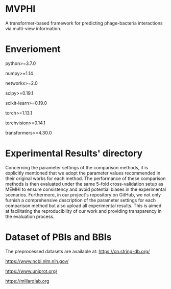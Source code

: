 # MVPHI
A transformer-based framework for predicting phage-bacteria interactions via multi-view information.

# Enverioment

python>=3.7.0

numpy>=1.14

networkx>=2.0

scipy>=0.19.1

scikit-learn>=0.19.0

torch>=1.13.1

torchvision>=0.14.1

transformers>=4.30.0


# Experimental Results' directory
Concerning the parameter settings of the comparison methods, it is explicitly mentioned that we adopt the parameter values recommended in their original works for each method. The performance of these comparison methods is then evaluated under the same 5-fold cross-validation setup as MEMHI to ensure consistency and avoid potential biases in the experimental scenarios. Furthermore, in our project's repository on GitHub, we not only furnish a comprehensive description of the parameter settings for each comparison method but also upload all experimental results. This is aimed at facilitating the reproducibility of our work and providing transparency in the evaluation process.

# Dataset of PBIs and BBIs

The preprocessed datasets are available at:
https://cn.string-db.org/ 

https://www.ncbi.nlm.nih.gov/ 

https://www.uniprot.org/ 

https://millardlab.org
